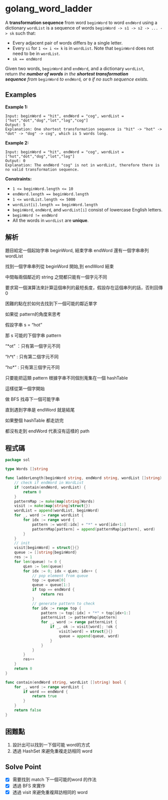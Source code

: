 # golang_word_ladder

A **transformation sequence** from word `beginWord` to word `endWord` using a dictionary `wordList` is a sequence of words `beginWord -> s1 -> s2 -> ... -> sk` such that:

- Every adjacent pair of words differs by a single letter.
- Every `si` for `1 <= i <= k` is in `wordList`. Note that `beginWord` does not need to be in `wordList`.
- `sk == endWord`

Given two words, `beginWord` and `endWord`, and a dictionary `wordList`, return *the **number of words** in the **shortest transformation sequence** from* `beginWord` *to* `endWord`*, or* `0` *if no such sequence exists.*

## Examples

**Example 1:**

```
Input: beginWord = "hit", endWord = "cog", wordList = ["hot","dot","dog","lot","log","cog"]
Output: 5
Explanation: One shortest transformation sequence is "hit" -> "hot" -> "dot" -> "dog" -> cog", which is 5 words long.

```

**Example 2:**

```
Input: beginWord = "hit", endWord = "cog", wordList = ["hot","dot","dog","lot","log"]
Output: 0
Explanation: The endWord "cog" is not in wordList, therefore there is no valid transformation sequence.
```

**Constraints:**

- `1 <= beginWord.length <= 10`
- `endWord.length == beginWord.length`
- `1 <= wordList.length <= 5000`
- `wordList[i].length == beginWord.length`
- `beginWord`, `endWord`, and `wordList[i]` consist of lowercase English letters.
- `beginWord != endWord`
- All the words in `wordList` are **unique**.

## 解析

題目給定一個起始字串 beginWord, 結束字串 endWord 還有一個字串串列 wordList 

找到一個字串串列從 beginWord 開始,到 endWord 結束

中間每兩個鄰近的 string 之間都只能有一個字元不同

要求寫一個演算法來計算這個串列的最短長度，假設存在這個串列的話，否則回傳 0

困難的點在於如何去找到下一個可能的鄰近單字

如果從 pattern的角度來思考

假設字串 s = “hot”

那 s 可能的下個字串 pattern 

“*ot” ：只有第一個字元不同

“h*t"  : 只有第二個字元不同

“ho*” : 只有第三個字元不同

只要能把這類 pattern 根據字串不同個別蒐集在一個 hashTable

這樣從第一個字開始

做 BFS 找尋下一個可能字串

直到遇到字串是 endWord 就是結尾

如果整個 hashTable 都走訪完

都沒有走到 endWord 代表沒有這樣的 path

## 程式碼
```go
package sol

type Words []string

func ladderLength(beginWord string, endWord string, wordList []string) int {
	// check if endWord in WordList
	if !contain(endWord, wordList) {
		return 0
	}
	patternMap := make(map[string]Words)
	visit := make(map[string]struct{})
	wordList = append(wordList, beginWord)
	for _, word := range wordList {
		for idx := range word {
			pattern := word[:idx] + "*" + word[idx+1:]
			patternMap[pattern] = append(patternMap[pattern], word)
		}
	}
	// init
	visit[beginWord] = struct{}{}
	queue := []string{beginWord}
	res := 1
	for len(queue) != 0 {
		qLen := len(queue)
		for idx := 0; idx < qLen; idx++ {
			// pop element from queue
			top := queue[0]
			queue = queue[1:]
			if top == endWord {
				return res
			}
			// generate pattern to check
			for idx := range top {
				pattern := top[:idx] + "*" + top[idx+1:]
				patternList := patternMap[pattern]
				for _, word := range patternList {
					if _, ok := visit[word]; !ok {
						visit[word] = struct{}{}
						queue = append(queue, word)
					}
				}
			}
		}
		res++
	}
	return 0
}

func contain(endWord string, wordList []string) bool {
	for _, word := range wordList {
		if word == endWord {
			return true
		}
	}
	return false
}

```
## 困難點

1. 設計出可以找到一下個可能 word的方式
2. 透過 HashSet 來避免重複走訪相同 word

## Solve Point

- [x]  需要找到 match 下一個可能的word 的作法
- [x]  透過 BFS 來實作
- [x]  透過 visit 來避免重複拜訪相同的 word